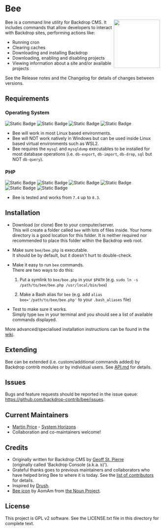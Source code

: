 # Bee

<img src="https://raw.githubusercontent.com/backdrop-contrib/bee/1.x-1.x/images/bee.png" align="right" width="150" height="157">

Bee is a command line utility for Backdrop CMS. It includes commands that allow
developers to interact with Backdrop sites, performing actions like:

- Running cron
- Clearing caches
- Downloading and installing Backdrop
- Downloading, enabling and disabling projects
- Viewing information about a site and/or available projects

See the Release notes and the Changelog for details of changes between
versions.

## Requirements
### Operating System

![Static Badge](https://img.shields.io/badge/os%20compatibility-555555?style=flat-square)
![Static Badge](https://img.shields.io/badge/linux-blue?logo=linux&logoColor=white&style=flat-square)
![Static Badge](https://img.shields.io/badge/macOS-blue?logo=apple&logoColor=white&style=flat-square)
![Static Badge](https://img.shields.io/badge/WSL2-blue?logo=linux&logoColor=white&style=flat-square)

- Bee will work in most Linux based environments.
- Bee will NOT work natively in Windows but can be used inside Linux based
virtual environments such as WSL2.
- Bee requires the `mysql` and `mysqldump` executables to be installed for most
database operations (i.e. `db-export`, `db-import`, `db-drop`, `sql` but NOT
`db-query`).

### PHP
![Static Badge](https://img.shields.io/badge/php%20compatibility-555555?logo=php&logoColor=white&style=flat-square)
![Static Badge](https://img.shields.io/badge/8.3-blue?style=flat-square)
![Static Badge](https://img.shields.io/badge/8.2-blue?style=flat-square)
![Static Badge](https://img.shields.io/badge/8.1-blue?style=flat-square)
![Static Badge](https://img.shields.io/badge/8.0-blue?style=flat-square)
![Static Badge](https://img.shields.io/badge/7.4-blue?style=flat-square)

- Bee is tested and works from `7.4` up to `8.3`.

## Installation

- Download (or clone) Bee to your computer/server.  
  This will create a folder called `bee` with lots of files inside. Your home
  directory is a good location for this folder. It is neither required nor
  recommended to place this folder within the Backdrop web root.

- Make sure `bee/bee.php` is executable.  
  It should be by default, but it doesn't hurt to double-check.

- Make it easy to run `bee` commands.  
  There are two ways to do this:

  1. Put a symlink to `bee/bee.php` in your `$PATH` (e.g.
     `sudo ln -s /path/to/bee/bee.php /usr/local/bin/bee`)

  2. Make a Bash alias for `bee` (e.g. add `alias bee='/path/to/bee/bee.php'` to
     your `.bash_aliases` file)

- Test to make sure it works.  
  Simply type `bee` in your terminal and you should see a list of available
  commands displayed.

More advanced/specialised installation instructions can be found in the
[wiki](https://github.com/backdrop-contrib/bee/wiki).

## Extending

Bee can be extended (i.e. custom/additional commands added) by Backdrop contrib
modules or by individual users. See
[API.md](https://github.com/backdrop-contrib/bee/blob/1.x-1.x/API.md) for
details. 

## Issues

Bugs and feature requests should be reported in the issue queue:
https://github.com/backdrop-contrib/bee/issues.

## Current Maintainers

- [Martin Price](https://github.com/yorkshire-pudding) - [System Horizons](https://www.systemhorizons.co.uk)
- Collaboration and co-maintainers welcome!

## Credits

- Originally written for Backdrop CMS by
  [Geoff St. Pierre](https://github.com/serundeputy)  
  (originally called 'Backdrop Console (a.k.a. `b`)').
- Grateful thanks goes to previous maintainers and collaborators who have
helped bring Bee to where it is today. See the 
[list of contributors](https://github.com/backdrop-contrib/bee/graphs/contributors)
for details.
- Inspired by [Drush](https://github.com/drush-ops/drush).
- [Bee icon](https://thenounproject.com/aomam/collection/bee-emoticons-line/?i=2257433)
  by AomAm from [the Noun Project](http://thenounproject.com).

## License

This project is GPL v2 software.
See the LICENSE.txt file in this directory for complete text.
